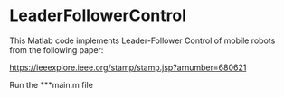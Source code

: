 # LeaderFollowerControl

This Matlab code implements Leader-Follower Control of mobile robots from the following paper:

https://ieeexplore.ieee.org/stamp/stamp.jsp?arnumber=680621

Run the ***main.m file
